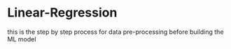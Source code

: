 # Linear-Regression 
this is the step by step process for data pre-processing before building the ML model
